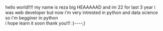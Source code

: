 hello world!!!!
my name is reza big HEAAAAAD and im 22
for last 3 year i was web developer
but now i'm very intrested in python and data science
so i'm begginer in python  
i hope learn it soon
thank you!!! 
:)----;)
